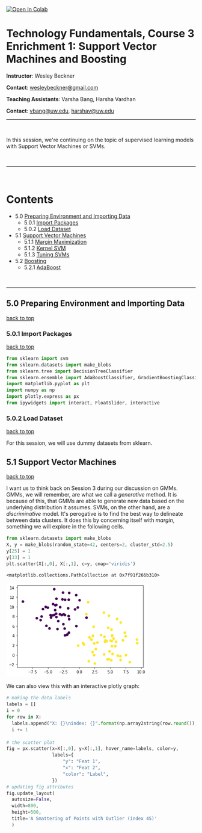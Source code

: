 <a href="https://colab.research.google.com/github/ronva-h/technology_fundamentals/blob/main/C3%20Machine%20Learning%20I/Tech%20Fun%20C3%20E2%20Support%20Vector%20Machines%20and%20Boosting.ipynb" target="_parent"><img src="https://colab.research.google.com/assets/colab-badge.svg" alt="Open In Colab"/></a>

# Technology Fundamentals, Course 3 Enrichment 1: Support Vector Machines and Boosting

**Instructor**: Wesley Beckner

**Contact**: wesleybeckner@gmail.com

**Teaching Assistants**: Varsha Bang, Harsha Vardhan

**Contact**: vbang@uw.edu, harshav@uw.edu
<br>

---

<br>

In this session, we're continuing on the topic of supervised learning models with Support Vector Machines or SVMs.

<br>

---

<br>

<a name='top'></a>

# Contents

* 5.0 [Preparing Environment and Importing Data](#x.0)
  * 5.0.1 [Import Packages](#x.0.1)
  * 5.0.2 [Load Dataset](#x.0.2)
* 5.1 [Support Vector Machines](#x.1)
  * 5.1.1 [Margin Maximization](#x.1.1)
  * 5.1.2 [Kernel SVM](#x.1.2)
  * 5.1.3 [Tuning SVMs](#x.1.3)
* 5.2 [Boosting](#x.2)
  * 5.2.1 [AdaBoost](#x.2.1)

<br>

---

<a name='x.0'></a>

## 5.0 Preparing Environment and Importing Data

[back to top](#top)

<a name='x.0.1'></a>

### 5.0.1 Import Packages

[back to top](#top)


```python
from sklearn import svm
from sklearn.datasets import make_blobs
from sklearn.tree import DecisionTreeClassifier
from sklearn.ensemble import AdaBoostClassifier, GradientBoostingClassifier
import matplotlib.pyplot as plt
import numpy as np
import plotly.express as px
from ipywidgets import interact, FloatSlider, interactive
```

<a name='x.0.2'></a>

### 5.0.2 Load Dataset

[back to top](#top)

For this session, we will use dummy datasets from sklearn.

<a name='x.1'></a>

## 5.1 Support Vector Machines

[back to top](#top)

I want us to think back on Session 3 during our discussion on GMMs. GMMs, we will remember, are what we call a *generative* method. It is because of this, that GMMs are able to generate new data based on the underlying distribution it assumes. SVMs, on the other hand, are a *discriminative* model. It's perogative is to find the best way to delineate between data clusters. It does this by concerning itself with *margin*, something we will explore in the following cells.


```python
from sklearn.datasets import make_blobs
X, y = make_blobs(random_state=42, centers=2, cluster_std=2.5)
y[25] = 1
y[33] = 1
plt.scatter(X[:,0], X[:,1], c=y, cmap='viridis')
```




    <matplotlib.collections.PathCollection at 0x7f91f266b310>




    
![png](S7_Boosting_files/S7_Boosting_7_1.png)
    


We can also view this with an interactive plotly graph:


```python
# making the data labels
labels = []
i = 0
for row in X:
  labels.append("X: {}\nindex: {}".format(np.array2string(row.round()),i))
  i += 1

# the scatter plot
fig = px.scatter(x=X[:,0], y=X[:,1], hover_name=labels, color=y,
                 labels={
                     "y": "Feat 1",
                     "x": "Feat 2",
                     "color": "Label",
                 })
# updating fig attributes
fig.update_layout(
  autosize=False,
  width=800,
  height=500,
  title='A Smattering of Points with Outlier (index 45)'
  )
```


<html>
<head><meta charset="utf-8" /></head>
<body>
    <div>
            <script src="https://cdnjs.cloudflare.com/ajax/libs/mathjax/2.7.5/MathJax.js?config=TeX-AMS-MML_SVG"></script><script type="text/javascript">if (window.MathJax) {MathJax.Hub.Config({SVG: {font: "STIX-Web"}});}</script>
                <script type="text/javascript">window.PlotlyConfig = {MathJaxConfig: 'local'};</script>
        <script src="https://cdn.plot.ly/plotly-latest.min.js"></script>    
            <div id="784e2dc5-27cb-4435-8776-94ae36d297bf" class="plotly-graph-div" style="height:500px; width:800px;"></div>
            <script type="text/javascript">

                    window.PLOTLYENV=window.PLOTLYENV || {};

                if (document.getElementById("784e2dc5-27cb-4435-8776-94ae36d297bf")) {
                    Plotly.newPlot(
                        '784e2dc5-27cb-4435-8776-94ae36d297bf',
                        [{"hoverlabel": {"namelength": 0}, "hovertemplate": "<b>%{hovertext}</b><br><br>Feat 2=%{x}<br>Feat 1=%{y}<br>Label=%{marker.color}", "hovertext": ["X: [-4.  9.]\nindex: 0", "X: [7. 5.]\nindex: 1", "X: [-4.  9.]\nindex: 2", "X: [7. 7.]\nindex: 3", "X: [5. 5.]\nindex: 4", "X: [-2. 13.]\nindex: 5", "X: [5. 4.]\nindex: 6", "X: [1. 2.]\nindex: 7", "X: [-3.  5.]\nindex: 8", "X: [-5.  8.]\nindex: 9", "X: [-2.  5.]\nindex: 10", "X: [ 2. -1.]\nindex: 11", "X: [-4. 10.]\nindex: 12", "X: [-6. 10.]\nindex: 13", "X: [3. 3.]\nindex: 14", "X: [3. 1.]\nindex: 15", "X: [5. 8.]\nindex: 16", "X: [2. 3.]\nindex: 17", "X: [ 5. -1.]\nindex: 18", "X: [-2.  4.]\nindex: 19", "X: [ 5. -1.]\nindex: 20", "X: [4. 3.]\nindex: 21", "X: [ 7. -0.]\nindex: 22", "X: [7. 3.]\nindex: 23", "X: [5. 4.]\nindex: 24", "X: [ 1. 11.]\nindex: 25", "X: [4. 3.]\nindex: 26", "X: [-0. 12.]\nindex: 27", "X: [6. 3.]\nindex: 28", "X: [4. 9.]\nindex: 29", "X: [-3.  8.]\nindex: 30", "X: [-6.  7.]\nindex: 31", "X: [-5. 10.]\nindex: 32", "X: [1. 8.]\nindex: 33", "X: [-2.  5.]\nindex: 34", "X: [6. 7.]\nindex: 35", "X: [5. 3.]\nindex: 36", "X: [-2. 11.]\nindex: 37", "X: [-5.  8.]\nindex: 38", "X: [-2.  4.]\nindex: 39", "X: [-1.  9.]\nindex: 40", "X: [ 7. -1.]\nindex: 41", "X: [2. 4.]\nindex: 42", "X: [6. 2.]\nindex: 43", "X: [4. 0.]\nindex: 44", "X: [1. 8.]\nindex: 45", "X: [-3. 13.]\nindex: 46", "X: [-2. 10.]\nindex: 47", "X: [-5.  6.]\nindex: 48", "X: [2. 4.]\nindex: 49", "X: [5. 6.]\nindex: 50", "X: [-7.  8.]\nindex: 51", "X: [-4.  8.]\nindex: 52", "X: [6. 3.]\nindex: 53", "X: [-2.  4.]\nindex: 54", "X: [ 6. -0.]\nindex: 55", "X: [-2. 11.]\nindex: 56", "X: [5. 2.]\nindex: 57", "X: [ 2. -0.]\nindex: 58", "X: [-2.  7.]\nindex: 59", "X: [-2.  8.]\nindex: 60", "X: [4. 4.]\nindex: 61", "X: [-4. 10.]\nindex: 62", "X: [-0.  2.]\nindex: 63", "X: [ 8. -0.]\nindex: 64", "X: [2. 2.]\nindex: 65", "X: [9. 2.]\nindex: 66", "X: [-6.  8.]\nindex: 67", "X: [1. 2.]\nindex: 68", "X: [5. 3.]\nindex: 69", "X: [-4. 12.]\nindex: 70", "X: [2. 1.]\nindex: 71", "X: [9. 3.]\nindex: 72", "X: [7. 4.]\nindex: 73", "X: [4. 4.]\nindex: 74", "X: [4. 3.]\nindex: 75", "X: [5. 1.]\nindex: 76", "X: [-3. 12.]\nindex: 77", "X: [2. 6.]\nindex: 78", "X: [-3.  6.]\nindex: 79", "X: [5. 0.]\nindex: 80", "X: [-4. 14.]\nindex: 81", "X: [-0.  6.]\nindex: 82", "X: [-5.  5.]\nindex: 83", "X: [2. 3.]\nindex: 84", "X: [-3.  8.]\nindex: 85", "X: [-4.  8.]\nindex: 86", "X: [-9. 11.]\nindex: 87", "X: [ 5. -1.]\nindex: 88", "X: [-5. 10.]\nindex: 89", "X: [ 8. -2.]\nindex: 90", "X: [-4.  8.]\nindex: 91", "X: [-2.  8.]\nindex: 92", "X: [-4. 11.]\nindex: 93", "X: [-3.  7.]\nindex: 94", "X: [ 0. 11.]\nindex: 95", "X: [-0. 10.]\nindex: 96", "X: [ 3. -2.]\nindex: 97", "X: [-3. 10.]\nindex: 98", "X: [-2.  8.]\nindex: 99"], "legendgroup": "", "marker": {"color": [0, 1, 0, 1, 1, 0, 1, 1, 0, 0, 0, 1, 0, 0, 1, 1, 1, 1, 1, 0, 1, 1, 1, 1, 1, 1, 1, 0, 1, 1, 0, 0, 0, 1, 0, 1, 1, 0, 0, 0, 0, 1, 1, 1, 1, 0, 0, 0, 0, 1, 1, 0, 0, 1, 0, 1, 0, 1, 1, 0, 0, 1, 0, 1, 1, 1, 1, 0, 1, 1, 0, 1, 1, 1, 1, 1, 1, 0, 1, 0, 1, 0, 0, 0, 1, 0, 0, 0, 1, 0, 1, 0, 0, 0, 0, 0, 0, 1, 0, 0], "coloraxis": "coloraxis", "symbol": "circle"}, "mode": "markers", "name": "", "showlegend": false, "type": "scatter", "x": [-3.707133217665975, 7.347506944166294, -3.870154434365707, 6.695029236214326, 5.208528672738425, -1.6057086092817152, 5.331605834553149, 0.7632202585627699, -3.489468005883144, -4.607241431109347, -2.3403771113329404, 1.5475020590328965, -3.6828835878901307, -5.829662745298826, 2.9398170322818746, 2.6817456053875084, 4.790454361080667, 1.9626475910753207, 4.7854006323431015, -2.2797956817139946, 5.175113196553611, 4.158976424275295, 6.617458703835719, 7.048319159338906, 5.28958582184916, 1.4388344157157285, 4.447124562692841, -0.47788306706725514, 5.9447327502703455, 3.9782367531332112, -3.09458105986109, -6.205502598971319, -5.386681566608507, 1.1549242992511348, -1.6501518991315967, 6.107021570728778, 5.072831150856056, -1.6810390445438403, -4.530431630285719, -1.9870386355408618, -0.663031173064224, 6.673671879652275, 2.2031746606597977, 5.8229728976619635, 4.026408546220925, 1.1855374888010402, -2.598762720827629, -1.76889693039131, -5.275035058067821, 1.66162009322148, 4.6723835659228685, -6.821492204335332, -3.667741855083906, 5.534347237098809, -1.904291944137665, 6.204047205640617, -2.2665037496826494, 5.283754813035012, 2.4160927621642934, -1.6051075604336649, -2.2915799524573224, 4.081221872913474, -3.833598132470347, -0.15704920201950223, 7.536367783746611, 2.4302352457252687, 9.355343589254428, -6.047624478178786, 0.6211707498250325, 5.266110962092792, -3.660794550452219, 2.1635380234013804, 9.304315114089992, 7.496935872515653, 3.5235914560605486, 4.2366645570630785, 4.8890072489472045, -2.689222927003585, 2.3413182506435937, -2.542940684897585, 5.372560019474804, -4.013464153626242, -0.4528353427947778, -4.779257811855778, 1.9841195519128392, -2.7983183290233513, -4.264330357746131, -9.058560383277111, 4.553099411964993, -5.041275423888809, 8.146864613568349, -4.010794347849762, -1.6989876995657627, -4.201502623817647, -3.365983914369674, 0.06830118318712719, -0.22069232879756484, 2.522894541057089, -3.05837734264653, -2.4964139814465978], "xaxis": "x", "y": [8.550138686538778, 4.607674814027989, 9.291592602472987, 6.715152140575601, 5.241026569646802, 12.859377544363245, 4.041127806530792, 2.1445771209558004, 5.355498757868025, 8.241255188570285, 5.45241566266468, -1.327971848769959, 10.370686237163234, 9.50643921787113, 2.5538039268432406, 1.168015893426543, 8.131274965153947, 3.179350722048695, -0.8842560606358258, 4.04536384169609, -1.1411772628392383, 2.7270380397747633, -0.30029895304611554, 3.0051220012819777, 3.9277268633840077, 10.932872951080594, 2.826049620982342, 12.404886199625379, 2.715631367023697, 8.77359260041478, 8.42894373582537, 7.21467560721155, 9.953531174062501, 8.449845376981983, 4.606685739791486, 7.449308748465678, 2.9364631332628237, 11.45314894600422, 7.7598935192369805, 4.1151108184988825, 9.442706831173247, -1.103991107144156, 3.940881193296862, 1.7910974022985502, 0.08882927304700816, 7.718610582514203, 12.925895267733337, 9.666924308648046, 6.023769567996645, 3.6145537055253065, 5.607004876834024, 7.60856730509589, 7.8499617442726795, 3.3751309998613177, 4.231085516553827, -0.1697242070999745, 11.435898604530545, 1.787054894525314, -0.06635602847286393, 7.401486741685511, 8.266767752033653, 3.7581709191709622, 10.297454710981711, 1.9068849953176898, -0.07853611193854437, 2.357482448804552, 2.4096142160203295, 7.962672821284924, 2.4347543302714927, 2.839290207683171, 11.65709169374561, 0.5574253599338022, 3.157751986220201, 3.8530022656576675, 4.114166669749412, 2.983296825977078, 0.7144805486502339, 11.523118372928382, 5.848005696484581, 6.37000880580857, 0.1872911388748124, 13.644981589470666, 5.9621770032707655, 5.483526874860093, 3.157150760528686, 8.261526889225099, 8.1951307617039, 11.069042389136381, -0.9485254101080982, 9.799904459686505, -1.53145797303997, 8.28505175371513, 8.05158042715753, 10.543476850300491, 7.008592955144274, 11.342486425988819, 9.836163902347533, -1.8139483777739294, 9.907067556977687, 8.427818294760455], "yaxis": "y"}],
                        {"autosize": false, "coloraxis": {"colorbar": {"title": {"text": "Label"}}, "colorscale": [[0.0, "#0d0887"], [0.1111111111111111, "#46039f"], [0.2222222222222222, "#7201a8"], [0.3333333333333333, "#9c179e"], [0.4444444444444444, "#bd3786"], [0.5555555555555556, "#d8576b"], [0.6666666666666666, "#ed7953"], [0.7777777777777778, "#fb9f3a"], [0.8888888888888888, "#fdca26"], [1.0, "#f0f921"]]}, "height": 500, "legend": {"tracegroupgap": 0}, "margin": {"t": 60}, "template": {"data": {"bar": [{"error_x": {"color": "#2a3f5f"}, "error_y": {"color": "#2a3f5f"}, "marker": {"line": {"color": "#E5ECF6", "width": 0.5}}, "type": "bar"}], "barpolar": [{"marker": {"line": {"color": "#E5ECF6", "width": 0.5}}, "type": "barpolar"}], "carpet": [{"aaxis": {"endlinecolor": "#2a3f5f", "gridcolor": "white", "linecolor": "white", "minorgridcolor": "white", "startlinecolor": "#2a3f5f"}, "baxis": {"endlinecolor": "#2a3f5f", "gridcolor": "white", "linecolor": "white", "minorgridcolor": "white", "startlinecolor": "#2a3f5f"}, "type": "carpet"}], "choropleth": [{"colorbar": {"outlinewidth": 0, "ticks": ""}, "type": "choropleth"}], "contour": [{"colorbar": {"outlinewidth": 0, "ticks": ""}, "colorscale": [[0.0, "#0d0887"], [0.1111111111111111, "#46039f"], [0.2222222222222222, "#7201a8"], [0.3333333333333333, "#9c179e"], [0.4444444444444444, "#bd3786"], [0.5555555555555556, "#d8576b"], [0.6666666666666666, "#ed7953"], [0.7777777777777778, "#fb9f3a"], [0.8888888888888888, "#fdca26"], [1.0, "#f0f921"]], "type": "contour"}], "contourcarpet": [{"colorbar": {"outlinewidth": 0, "ticks": ""}, "type": "contourcarpet"}], "heatmap": [{"colorbar": {"outlinewidth": 0, "ticks": ""}, "colorscale": [[0.0, "#0d0887"], [0.1111111111111111, "#46039f"], [0.2222222222222222, "#7201a8"], [0.3333333333333333, "#9c179e"], [0.4444444444444444, "#bd3786"], [0.5555555555555556, "#d8576b"], [0.6666666666666666, "#ed7953"], [0.7777777777777778, "#fb9f3a"], [0.8888888888888888, "#fdca26"], [1.0, "#f0f921"]], "type": "heatmap"}], "heatmapgl": [{"colorbar": {"outlinewidth": 0, "ticks": ""}, "colorscale": [[0.0, "#0d0887"], [0.1111111111111111, "#46039f"], [0.2222222222222222, "#7201a8"], [0.3333333333333333, "#9c179e"], [0.4444444444444444, "#bd3786"], [0.5555555555555556, "#d8576b"], [0.6666666666666666, "#ed7953"], [0.7777777777777778, "#fb9f3a"], [0.8888888888888888, "#fdca26"], [1.0, "#f0f921"]], "type": "heatmapgl"}], "histogram": [{"marker": {"colorbar": {"outlinewidth": 0, "ticks": ""}}, "type": "histogram"}], "histogram2d": [{"colorbar": {"outlinewidth": 0, "ticks": ""}, "colorscale": [[0.0, "#0d0887"], [0.1111111111111111, "#46039f"], [0.2222222222222222, "#7201a8"], [0.3333333333333333, "#9c179e"], [0.4444444444444444, "#bd3786"], [0.5555555555555556, "#d8576b"], [0.6666666666666666, "#ed7953"], [0.7777777777777778, "#fb9f3a"], [0.8888888888888888, "#fdca26"], [1.0, "#f0f921"]], "type": "histogram2d"}], "histogram2dcontour": [{"colorbar": {"outlinewidth": 0, "ticks": ""}, "colorscale": [[0.0, "#0d0887"], [0.1111111111111111, "#46039f"], [0.2222222222222222, "#7201a8"], [0.3333333333333333, "#9c179e"], [0.4444444444444444, "#bd3786"], [0.5555555555555556, "#d8576b"], [0.6666666666666666, "#ed7953"], [0.7777777777777778, "#fb9f3a"], [0.8888888888888888, "#fdca26"], [1.0, "#f0f921"]], "type": "histogram2dcontour"}], "mesh3d": [{"colorbar": {"outlinewidth": 0, "ticks": ""}, "type": "mesh3d"}], "parcoords": [{"line": {"colorbar": {"outlinewidth": 0, "ticks": ""}}, "type": "parcoords"}], "pie": [{"automargin": true, "type": "pie"}], "scatter": [{"marker": {"colorbar": {"outlinewidth": 0, "ticks": ""}}, "type": "scatter"}], "scatter3d": [{"line": {"colorbar": {"outlinewidth": 0, "ticks": ""}}, "marker": {"colorbar": {"outlinewidth": 0, "ticks": ""}}, "type": "scatter3d"}], "scattercarpet": [{"marker": {"colorbar": {"outlinewidth": 0, "ticks": ""}}, "type": "scattercarpet"}], "scattergeo": [{"marker": {"colorbar": {"outlinewidth": 0, "ticks": ""}}, "type": "scattergeo"}], "scattergl": [{"marker": {"colorbar": {"outlinewidth": 0, "ticks": ""}}, "type": "scattergl"}], "scattermapbox": [{"marker": {"colorbar": {"outlinewidth": 0, "ticks": ""}}, "type": "scattermapbox"}], "scatterpolar": [{"marker": {"colorbar": {"outlinewidth": 0, "ticks": ""}}, "type": "scatterpolar"}], "scatterpolargl": [{"marker": {"colorbar": {"outlinewidth": 0, "ticks": ""}}, "type": "scatterpolargl"}], "scatterternary": [{"marker": {"colorbar": {"outlinewidth": 0, "ticks": ""}}, "type": "scatterternary"}], "surface": [{"colorbar": {"outlinewidth": 0, "ticks": ""}, "colorscale": [[0.0, "#0d0887"], [0.1111111111111111, "#46039f"], [0.2222222222222222, "#7201a8"], [0.3333333333333333, "#9c179e"], [0.4444444444444444, "#bd3786"], [0.5555555555555556, "#d8576b"], [0.6666666666666666, "#ed7953"], [0.7777777777777778, "#fb9f3a"], [0.8888888888888888, "#fdca26"], [1.0, "#f0f921"]], "type": "surface"}], "table": [{"cells": {"fill": {"color": "#EBF0F8"}, "line": {"color": "white"}}, "header": {"fill": {"color": "#C8D4E3"}, "line": {"color": "white"}}, "type": "table"}]}, "layout": {"annotationdefaults": {"arrowcolor": "#2a3f5f", "arrowhead": 0, "arrowwidth": 1}, "coloraxis": {"colorbar": {"outlinewidth": 0, "ticks": ""}}, "colorscale": {"diverging": [[0, "#8e0152"], [0.1, "#c51b7d"], [0.2, "#de77ae"], [0.3, "#f1b6da"], [0.4, "#fde0ef"], [0.5, "#f7f7f7"], [0.6, "#e6f5d0"], [0.7, "#b8e186"], [0.8, "#7fbc41"], [0.9, "#4d9221"], [1, "#276419"]], "sequential": [[0.0, "#0d0887"], [0.1111111111111111, "#46039f"], [0.2222222222222222, "#7201a8"], [0.3333333333333333, "#9c179e"], [0.4444444444444444, "#bd3786"], [0.5555555555555556, "#d8576b"], [0.6666666666666666, "#ed7953"], [0.7777777777777778, "#fb9f3a"], [0.8888888888888888, "#fdca26"], [1.0, "#f0f921"]], "sequentialminus": [[0.0, "#0d0887"], [0.1111111111111111, "#46039f"], [0.2222222222222222, "#7201a8"], [0.3333333333333333, "#9c179e"], [0.4444444444444444, "#bd3786"], [0.5555555555555556, "#d8576b"], [0.6666666666666666, "#ed7953"], [0.7777777777777778, "#fb9f3a"], [0.8888888888888888, "#fdca26"], [1.0, "#f0f921"]]}, "colorway": ["#636efa", "#EF553B", "#00cc96", "#ab63fa", "#FFA15A", "#19d3f3", "#FF6692", "#B6E880", "#FF97FF", "#FECB52"], "font": {"color": "#2a3f5f"}, "geo": {"bgcolor": "white", "lakecolor": "white", "landcolor": "#E5ECF6", "showlakes": true, "showland": true, "subunitcolor": "white"}, "hoverlabel": {"align": "left"}, "hovermode": "closest", "mapbox": {"style": "light"}, "paper_bgcolor": "white", "plot_bgcolor": "#E5ECF6", "polar": {"angularaxis": {"gridcolor": "white", "linecolor": "white", "ticks": ""}, "bgcolor": "#E5ECF6", "radialaxis": {"gridcolor": "white", "linecolor": "white", "ticks": ""}}, "scene": {"xaxis": {"backgroundcolor": "#E5ECF6", "gridcolor": "white", "gridwidth": 2, "linecolor": "white", "showbackground": true, "ticks": "", "zerolinecolor": "white"}, "yaxis": {"backgroundcolor": "#E5ECF6", "gridcolor": "white", "gridwidth": 2, "linecolor": "white", "showbackground": true, "ticks": "", "zerolinecolor": "white"}, "zaxis": {"backgroundcolor": "#E5ECF6", "gridcolor": "white", "gridwidth": 2, "linecolor": "white", "showbackground": true, "ticks": "", "zerolinecolor": "white"}}, "shapedefaults": {"line": {"color": "#2a3f5f"}}, "ternary": {"aaxis": {"gridcolor": "white", "linecolor": "white", "ticks": ""}, "baxis": {"gridcolor": "white", "linecolor": "white", "ticks": ""}, "bgcolor": "#E5ECF6", "caxis": {"gridcolor": "white", "linecolor": "white", "ticks": ""}}, "title": {"x": 0.05}, "xaxis": {"automargin": true, "gridcolor": "white", "linecolor": "white", "ticks": "", "title": {"standoff": 15}, "zerolinecolor": "white", "zerolinewidth": 2}, "yaxis": {"automargin": true, "gridcolor": "white", "linecolor": "white", "ticks": "", "title": {"standoff": 15}, "zerolinecolor": "white", "zerolinewidth": 2}}}, "title": {"text": "A Smattering of Points with Outlier (index 45)"}, "width": 800, "xaxis": {"anchor": "y", "domain": [0.0, 1.0], "title": {"text": "Feat 2"}}, "yaxis": {"anchor": "x", "domain": [0.0, 1.0], "title": {"text": "Feat 1"}}},
                        {"responsive": true}
                    ).then(function(){

var gd = document.getElementById('784e2dc5-27cb-4435-8776-94ae36d297bf');
var x = new MutationObserver(function (mutations, observer) {{
        var display = window.getComputedStyle(gd).display;
        if (!display || display === 'none') {{
            console.log([gd, 'removed!']);
            Plotly.purge(gd);
            observer.disconnect();
        }}
}});

// Listen for the removal of the full notebook cells
var notebookContainer = gd.closest('#notebook-container');
if (notebookContainer) {{
    x.observe(notebookContainer, {childList: true});
}}

// Listen for the clearing of the current output cell
var outputEl = gd.closest('.output');
if (outputEl) {{
    x.observe(outputEl, {childList: true});
}}

                        })
                };

            </script>
        </div>
</body>
</html>



```python
clf = svm.SVC(kernel='linear', C=.01)
clf.fit(X, y)
```




    SVC(C=0.01, break_ties=False, cache_size=200, class_weight=None, coef0=0.0,
        decision_function_shape='ovr', degree=3, gamma='scale', kernel='linear',
        max_iter=-1, probability=False, random_state=None, shrinking=True,
        tol=0.001, verbose=False)




```python
def plot_boundaries(X, clf, ax=False):
  plot_step = 0.02
  x_min, x_max = X[:, 0].min() - 1, X[:, 0].max() + 1
  y_min, y_max = X[:, 1].min() - 1, X[:, 1].max() + 1
  xx, yy = np.meshgrid(np.arange(x_min, x_max, plot_step),
                        np.arange(y_min, y_max, plot_step))
  
  Z = clf.predict(np.c_[xx.ravel(), yy.ravel()])
  Z = Z.reshape(xx.shape)
  
  if ax:
    cs = ax.contourf(xx, yy, Z, cmap='viridis', alpha=0.2)
    ax.scatter(X[:,0], X[:,1], c=y, cmap='viridis', edgecolor='grey', alpha=0.9)
    return ax
  else:
    cs = plt.contourf(xx, yy, Z, cmap='viridis', alpha=0.2)
    plt.scatter(X[:,0], X[:,1], c=y, cmap='viridis', edgecolor='grey', alpha=0.9)
  
```


```python
plot_boundaries(X, clf)
```


    
![png](S7_Boosting_files/S7_Boosting_12_0.png)
    


<a name='x.1.1'></a>

### 5.1.1 Margin Maximization

[back to top](#top)

We can change how the learner defines the boarders by the 'C' parameter, what is happening here?


```python
fig, ax = plt.subplots(1, 2, figsize=(10,5))
clf = svm.SVC(kernel='linear', C=.05)
clf.fit(X, y)
plot_boundaries(X, clf, ax[0])

clf = svm.SVC(kernel='linear', C=1)
clf.fit(X, y)
plot_boundaries(X, clf, ax[1])
```




    <matplotlib.axes._subplots.AxesSubplot at 0x7f91f0ccf110>




    
![png](S7_Boosting_files/S7_Boosting_14_1.png)
    


We can see more clearly what is happening when we view the *margin* around the decision boundary, where point labels are used to determine the label space.


```python
fig, ax = plt.subplots(1, 2, figsize=(10,5))
def plot_svm(penalty, subplot, X, y):
  clf = svm.SVC(kernel='linear', C=penalty)
  clf.fit(X, y)

  # get the separating hyperplane
  w = clf.coef_[0]
  a = -w[0] / w[1]
  xx = np.linspace(-5, 5)
  yy = a * xx - (clf.intercept_[0]) / w[1]

  # plot the parallels to the separating hyperplane that pass through the
  # support vectors (margin away from hyperplane in direction
  # perpendicular to hyperplane). This is sqrt(1+a^2) away vertically in
  # 2-d.
  margin = 1 / np.sqrt(np.sum(clf.coef_ ** 2))
  yy_down = yy - np.sqrt(1 + a ** 2) * margin
  yy_up = yy + np.sqrt(1 + a ** 2) * margin

  # plot the line, the points, and the nearest vectors to the plane
  # plt.clf()
  subplot.plot(xx, yy, 'k-')
  subplot.plot(xx, yy_down, 'k--')
  subplot.plot(xx, yy_up, 'k--')

  subplot.scatter(clf.support_vectors_[:, 0], clf.support_vectors_[:, 1], s=80,
              facecolors='none', zorder=10, edgecolors='k')
  subplot.scatter(X[:, 0], X[:, 1], c=y, zorder=10, cmap='viridis',
              edgecolors='grey')

  subplot.axis('tight')
  plot_step = 0.02
  x_min, x_max = X[:, 0].min() - 1, X[:, 0].max() + 1
  y_min, y_max = X[:, 1].min() - 1, X[:, 1].max() + 1
  xx, yy = np.meshgrid(np.arange(x_min, x_max, plot_step),
                        np.arange(y_min, y_max, plot_step))
  
  Z = clf.predict(np.c_[xx.ravel(), yy.ravel()])
  Z = Z.reshape(xx.shape)
  cs = subplot.contourf(xx, yy, Z, cmap='viridis', alpha=0.2)

  subplot.set_xlim(x_min, x_max)
  subplot.set_ylim(y_min, y_max)
  subplot.set_title('SVC, C={}'.format(penalty))

for penalty, subplot in ((1, ax[0]), (0.05, ax[1])):
  plot_svm(penalty, subplot, X, y)
    

plt.show()
```


    
![png](S7_Boosting_files/S7_Boosting_16_0.png)
    


In the above diagrams, the circled datapoints affect the *margin* between the two class labels. The SVM algorithm is trying to maximize the margin. The dotted lines are called the *support vectors* and are defined by the outermost points from the decision boundary that fall within the margin.

Effectively, the higher we set the penalty, C, the more we are saying "Don't trust the overall distribution so much, just do your best to segment the local points. A lower C takes into account many more points in the sampled data near the boundary.

> Do the points falling outside either of the support vectors affect the decision boundary?


```python
def changing_margins(penalty=0.1):
  fig, subplot = plt.subplots(1, 1, figsize=(7,7))
  plot_svm(penalty, subplot, X, y)
  fig.show()
```


```python
myslider = FloatSlider(
    value=0.1,
    min=0.1,
    max=3.01,
    step=0.1,
    description='C:',
    continuous_update=True,
    orientation='horizontal',
    readout=True,
)
```

At C=0.1 5 purple and 5 yellow points fall within the decision margin, and are taken into consideration when setting the decision boundary. At C=3.0 this decreases to the nearest 2 purple and 3 yellow. 


```python
int_plot = interactive(changing_margins,penalty=myslider)
output = int_plot.children[-1]
output.layout.height = '350px'
int_plot
```


    interactive(children=(FloatSlider(value=0.1, description='C:', max=3.01, min=0.1), Output(layout=Layout(height…


<a name='x.1.2'></a>

### 5.1.2 Kernel SVM

[back to top](#top)

When we were looking at KNN and GMM, we saw that GMM had the added advantage of non-linear decision boundaries. We can achieve a similar advantage with kernel based SVMs.

First, I want us to revisit some ideas from the session on feature engineering.

How do we leverage linear based classifiers with non-linear real boundaries between clusters? We create new features.


```python
from sklearn.datasets import make_circles
X, y = make_circles(random_state=42, noise=.01)
relabel = dict(zip([0,1,2,3],[0,1,0,1]))
y = np.vectorize(relabel.get)(y)
plt.scatter(X[:,0], X[:,1], c=y, cmap='viridis')
```




    <matplotlib.collections.PathCollection at 0x7f91f2672310>




    
![png](S7_Boosting_files/S7_Boosting_24_1.png)
    


We run into hardtimes with the raw linear SVM:


```python
fig, ax = plt.subplots(1, 1, figsize=(5,5))
plot_svm(penalty=0.1, subplot=ax, X=X, y=y)
```


    
![png](S7_Boosting_files/S7_Boosting_26_0.png)
    


#### 5.1.2.1 Exercise: Engineer Features for Linear SVM

Create a new X3 feature that is a linear combination of X1 and X2. Separate this new represenation using Linear SVM


```python
# Code Cell for Exercise 5.1.2.1
```

Plot along this 3rd dimension, to show we can make an easy distinction between the two classes with a linear hyperplane:


```python
# Code Cell for Exercise 5.1.2.1
```

But the guesswork involved in what features to engineer, as well as the computational cost to determine them, can be a real deal breaker. Kernel SVMs introduce the so-called *kernel trick*, where we learn the classification in a higher-dimensional space without actually computing the representation. Instead, it works by directly computing the distance of the datapoints in the new space.


```python
clf = svm.SVC(kernel='rbf', C=0.1)
clf.fit(X, y)
plot_boundaries(X, clf)
```


    
![png](S7_Boosting_files/S7_Boosting_32_0.png)
    


<a name='x.2'></a>

## 5.2 Boosting

[back to top](#top)

The last supervised learning algorithms we will cover, are the boosting learners. Similar to Bagging, Boosting algorithms leverage the idea of training on variations of the available data, only this time they do so in serial rather than parallel.

What do I mean by this?

It's a little nuanced, but the idea is straight forward. The first model trains on the dataset, it generates some error. The datapoints creating the greatest amount of error are emphasized in the second round of training, and so on, as the sequence of models proceeds, ever troublesome datapoints receive ever increasing influence. 



<a name='x.2.1'></a>

### 5.2.1 AdaBoost

[Back to Top](#top)

AdaBoost is the first boosting learner. It's _weak learners_ the things that are stitched together in serial, are typically _stumps_ or really shallow decision trees


```python
X, y = make_circles(random_state=42, noise=.01)
clf = AdaBoostClassifier(DecisionTreeClassifier(max_depth=3))
clf.fit(X,y)
plot_boundaries(X, clf)
```


    
![png](S7_Boosting_files/S7_Boosting_35_0.png)
    



```python
X, y = make_blobs(random_state=42, centers=2, cluster_std=2.5)
clf = AdaBoostClassifier(DecisionTreeClassifier(max_depth=5))
clf.fit(X,y)
plot_boundaries(X, clf)
```


    
![png](S7_Boosting_files/S7_Boosting_36_0.png)
    



```python
from sklearn.datasets import make_moons
X, y = make_moons(random_state=42, noise=.05)
clf = AdaBoostClassifier()
clf.fit(X,y)
plot_boundaries(X, clf)
```


    
![png](S7_Boosting_files/S7_Boosting_37_0.png)
    


<a name='x.2.1'></a>

### 5.2.1 Gradient Boosting

[Back to Top](#top)

_Gradient Boosting_ builds on the idea of _AdaBoost_. The term _gradient_ implies that 2 or more derivatives are being taken somewhere. What this is referring to, is while AdaBoost is subject to a predefined loss function, Gradient Boosting can take in any arbitrary (as long as it is differentiable) loss function, to coordinate the training of its weak learners.


```python
X, y = make_circles(random_state=42, noise=.01)
clf = GradientBoostingClassifier(loss='deviance')
clf.fit(X,y)
plot_boundaries(X, clf)
```


    
![png](S7_Boosting_files/S7_Boosting_39_0.png)
    



```python
X, y = make_blobs(random_state=42, centers=2, cluster_std=2.5)
clf = GradientBoostingClassifier()
clf.fit(X,y)
plot_boundaries(X, clf)
```


    
![png](S7_Boosting_files/S7_Boosting_40_0.png)
    



```python
from sklearn.datasets import make_moons
X, y = make_moons(random_state=42, noise=.05)
clf.fit(X,y)
plot_boundaries(X, clf)
```


    
![png](S7_Boosting_files/S7_Boosting_41_0.png)
    


# References

[back to top](#top)

* [Generative vs Discriminative Models](https://medium.com/swlh/machine-learning-generative-vs-discriminative-models-9d0fdd156296#:~:text=Commonly%20used%20discriminative%20learning%20algorithms,random%20forest%20and%20gradient%20boosting.&text=The%20most%20commonly%20used%20generative%20algorithm%20is%20the%20naive%20Bayes%20classifier.)


```python

```
